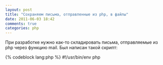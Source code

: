 ```yaml
---
layout: post
title: "Сохраняем письма, отправленные из php, в файлы"
date: 2011-06-03 18:42
comments: true
categories: php
---
```


При разработке нужно как-то складировать письма, отправляемые из php через функцию mail. Был написан такой скрипт:

{% codeblock lang:php %}
#!/usr/bin/env php
<?php
define('SENDMAIL_DIR', '/tmp/mail/');
if ( ! file_exists(SENDMAIL_DIR))
{
  mkdir(SENDMAIL_DIR, 0777, true);
}

function generateFileName($i = 1)
{
  $fileName = SENDMAIL_DIR . date('Y-m-d_H-i-s_') . $i . '.eml';
  return file_exists($fileName) ? generateFileName(++$i) : $fileName;
}

$mail = fopen('php://stdin', 'r') or die();
$file = fopen(generateFileName(), 'w');

while ( ! feof($mail))
{
  fwrite($file, fgets($mail));
}

fclose($mail);
fclose($file);
{% endcodeblock %}

Даём ему право на исполнение для пользователя веб-сервера (обычно www-data).

Теперь создаём файл конфига для php в debian **/etc/php5/conf.d/sendmail-local.conf** со следующим содержимым:

{% codeblock lang:ini %}
[mail function]
sendmail_path = "/path/to/script/sendmail"
{% endcodeblock %}